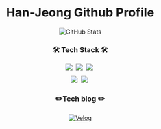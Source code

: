 <!--타이틀 부분-->
<div align="center">
  <h1>Han-Jeong Github Profile</h1>
</div>

<div align="center">
  <img src="https://github-readme-stats.vercel.app/api?username=Han-Jeong&show_icons=true&theme=radical" alt="GitHub Stats" />
</div>

<!--내용 부분-->
<h3 align="center">🛠️ Tech Stack 🛠</h3>
<div align="center">
  <img src="https://img.shields.io/badge/spring-6DB33F.svg?style=for-the-badge&logo=spring&logoColor=white" />&nbsp;
  <img src="https://img.shields.io/badge/java-ED8B00.svg?style=for-the-badge&logo=oracle&logoColor=white" />&nbsp;
  <img src="https://img.shields.io/badge/c++-00599C.svg?style=for-the-badge&logo=c%2B%2B&logoColor=white" />&nbsp;
</div>

<div align="center" style="margin-top: 10px;">
  <img src="https://img.shields.io/badge/python-3776AB.svg?style=for-the-badge&logo=python&logoColor=white" />&nbsp;
  <img src="https://img.shields.io/badge/mysql-4479A1.svg?style=for-the-badge&logo=mysql&logoColor=white" />&nbsp;
</div>
<!-- 추가된 Velog 아이콘 -->
<h3 align="center">✏️Tech blog ✏️</h3>
<div align="center" style="margin-top: 20px;">
  <a href="https://velog.io/@hann1233/posts" target="_blank">
    <img src="https://img.shields.io/badge/Velog-20C997?style=for-the-badge&logo=velog&logoColor=white" alt="Velog" />
  </a>
</div>


<!--
**Han-Jeong/Han-Jeong** is a ✨ _special_ ✨ repository because its `README.md` (this file) appears on your GitHub profile.

Here are some ideas to get you started:

- 🔭 I’m currently working on ...
- 🌱 I’m currently learning ...
- 👯 I’m looking to collaborate on ...
- 🤔 I’m looking for help with ...
- 💬 Ask me about ...
- 📫 How to reach me: ...
- 😄 Pronouns: ...
- ⚡ Fun fact: ...
-->
